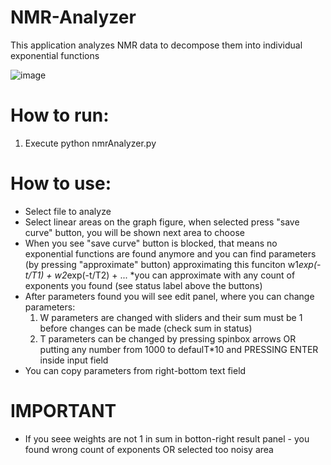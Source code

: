 # NMR-Analyzer
This application analyzes NMR data to decompose them into individual exponential functions

![image](https://github.com/ddanlie/NMR-Analyzer/assets/72508100/2bb7f12d-2109-4f66-90b7-32c8fe0368bb)


# How to run:
1. Execute python nmrAnalyzer.py

# How to use:
- Select file to analyze
- Select linear areas on the graph figure, when selected press "save curve" button, you will be shown next area to choose
- When you see "save curve" button is blocked, that means no exponential functions are found anymore 
and you can find parameters (by pressing "approximate" button) approximating this funciton w1*exp(-t/T1) + w2*exp(-t/T2) + ...
*you can approximate with any count of exponents you found (see status label above the buttons)
- After parameters found you will see edit panel, where you can change parameters:
  1. W parameters are changed with sliders and their sum must be 1 before changes can be made (check sum in status)
  2. T parameters can be changed by pressing spinbox arrows OR putting any number from 1000 to defaulT*10 and PRESSING ENTER inside input field
- You can copy parameters from right-bottom text field

# IMPORTANT
- If you seee weights are not 1 in sum in botton-right result panel - you found wrong count of exponents OR selected too noisy area
